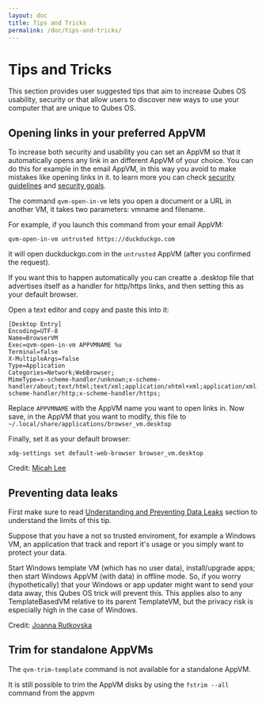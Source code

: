 ```yaml
---
layout: doc
title: Tips and Tricks
permalink: /doc/tips-and-tricks/
---
```


Tips and Tricks
===============
This section provides user suggested tips that aim to increase Qubes OS usability, security or that allow users to discover new ways to use your computer that are unique to Qubes OS.

Opening links in your preferred AppVM
-------------------------------------
To increase both security and usability you can set an AppVM so that it automatically opens any link in an different AppVM of your choice. You can do this for example in the email AppVM, in this way you avoid to make mistakes like opening links in it. to learn more you can check [security guidelines](/doc/security-guidelines/) and [security goals](/security/goals/).

The command `qvm-open-in-vm` lets you open a document or a URL in another VM, it takes two parameters: vmname and filename.

For example, if you launch this command from your email AppVM:

`qvm-open-in-vm untrusted https://duckduckgo.com`

it will open duckduckgo.com in the `untrusted` AppVM (after you confirmed the request).

If you want this to happen automatically you can creatte a .desktop file that advertises itself as a handler for http/https links, and then setting this as your default browser.

Open a text editor and copy and paste this into it:

    [Desktop Entry]
    Encoding=UTF-8
    Name=BrowserVM
    Exec=qvm-open-in-vm APPVMNAME %u
    Terminal=false
    X-MultipleArgs=false
    Type=Application
    Categories=Network;WebBrowser;
    MimeType=x-scheme-handler/unknown;x-scheme-handler/about;text/html;text/xml;application/xhtml+xml;application/xml;application/vnd.mozilla.xul+xml;application/rss+xml;application/rdf+xml;image/gif;image/jpeg;image/png;x-scheme-handler/http;x-scheme-handler/https;

Replace `APPVMNAME` with the AppVM name you want to open links in. Now save, in the AppVM that you want to modify, this file to `~/.local/share/applications/browser_vm.desktop`

Finally, set it as your default browser:

`xdg-settings set default-web-browser browser_vm.desktop`

Credit: [Micah Lee](https://micahflee.com/2016/06/qubes-tip-opening-links-in-your-preferred-appvm/)

Preventing data leaks
---------------------
First make sure to read [Understanding and Preventing Data Leaks](/doc/data-leaks/) section to understand the limits of this tip.

Suppose that you have a not so trusted enviroment, for example a Windows VM, an application that track and report it's usage or you simply want to protect your data.

Start Windows template VM (which has no user data), install/upgrade apps; then start Windows AppVM (with data) in offline mode. So, if you worry (hypothetically) that your Windows or app updater might want to send your data away, this Qubes OS trick will prevent this.
This applies also to any TemplateBasedVM relative to its parent TemplateVM, but the privacy risk is especially high in the case of Windows.

Credit: [Joanna Rutkovska](https://twitter.com/rootkovska/status/832571372085850112)


Trim for standalone AppVMs
---------------------
The `qvm-trim-template` command is not available for a standalone AppVM.

It is still possible to trim the AppVM disks by using the `fstrim --all` command from the appvm

